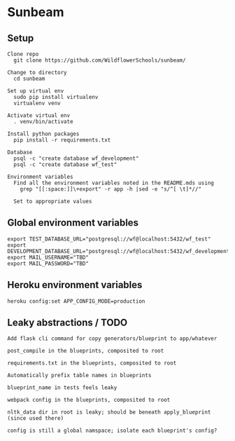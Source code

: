 # Sunbeam

## Setup

    Clone repo
      git clone https://github.com/WildflowerSchools/sunbeam/

    Change to directory
      cd sunbeam

    Set up virtual env
      sudo pip install virtualenv
      virtualenv venv

    Activate virtual env
      . venv/bin/activate

    Install python packages
      pip install -r requirements.txt

    Database
      psql -c "create database wf_development"
      psql -c "create database wf_test"

    Environment variables
      Find all the environment variables noted in the README.mds using
        grep "[[:space:]]\+export" -r app -h |sed -e "s/^[ \t]*//"

      Set to appropriate values


## Global environment variables

    export TEST_DATABASE_URL="postgresql://wf@localhost:5432/wf_test"
    export DEVELOPMENT_DATABASE_URL="postgresql://wf@localhost:5432/wf_development"
    export MAIL_USERNAME="TBD"
    export MAIL_PASSWORD="TBD"

## Heroku environment variables

    heroku config:set APP_CONFIG_MODE=production

## Leaky abstractions / TODO

    Add flask cli command for copy generators/blueprint to app/whatever

    post_compile in the blueprints, composited to root

    requirements.txt in the blueprints, composited to root

    Automatically prefix table names in blueprints

    blueprint_name in tests feels leaky

    webpack config in the blueprints, composited to root

    nltk_data dir in root is leaky; should be beneath apply_blueprint (since used there)

    config is still a global namspace; isolate each blueprint's config?
